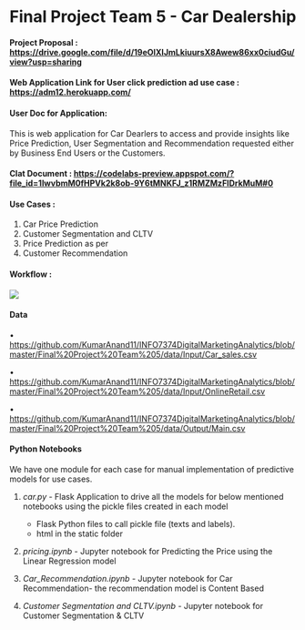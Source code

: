 # Final Project Team 5 - Car Dealership

#### Project Proposal : https://drive.google.com/file/d/19eOIXlJmLkiuursX8Awew86xx0ciudGu/view?usp=sharing

#### Web Application Link for User click prediction ad use case : https://adm12.herokuapp.com/

#### User Doc for Application:

This is web application for Car Dearlers to access and provide insights like Price Prediction, User Segmentation and Recommendation requested either by Business End Users or the Customers.

#### Clat Document : https://codelabs-preview.appspot.com/?file_id=1IwvbmM0fHPVk2k8ob-9Y6tMNKFJ_z1RMZMzFlDrkMuM#0

#### Use Cases :
 1. Car Price Prediction
 2. Customer Segmentation and CLTV
 3. Price Prediction as per 
 4. Customer Recommendation
 
#### Workflow :

![](https://github.com/KumarAnand11/INFO7374DigitalMarketingAnalytics/blob/master/Final%20Project%20Team%205/static/images/workflow.JPG)

#### Data 

• https://github.com/KumarAnand11/INFO7374DigitalMarketingAnalytics/blob/master/Final%20Project%20Team%205/data/Input/Car_sales.csv

• https://github.com/KumarAnand11/INFO7374DigitalMarketingAnalytics/blob/master/Final%20Project%20Team%205/data/Input/OnlineRetail.csv

• https://github.com/KumarAnand11/INFO7374DigitalMarketingAnalytics/blob/master/Final%20Project%20Team%205/data/Output/Main.csv


#### Python Notebooks

We have one module for each case for manual implementation of predictive models for use cases.


1.  *car.py* - Flask Application to drive all the models for below mentioned notebooks using the pickle files created in each model
    +   Flask Python files to call pickle file (texts and labels).
    +   html in the static folder

2.  *pricing.ipynb* - Jupyter notebook for Predicting the Price using the Linear Regression model
    
3.  *Car_Recommendation.ipynb* - Jupyter notebook for Car Recommendation- the recommendation model is Content Based

4.  *Customer Segmentation and CLTV.ipynb* - Jupyter notebook for Customer Segmentation & CLTV


